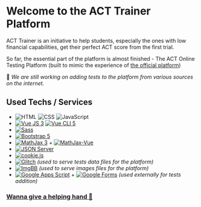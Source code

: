 <!-- # act_simulator

## Project setup
```
npm install
```

### Compiles and hot-reloads for development
```
npm run serve
```

### Compiles and minifies for production
```
npm run build
```

### Lints and fixes files
```
npm run lint
```

### Customize configuration
See [Configuration Reference](https://cli.vuejs.org/config/).

## New Tests
[English Section Form](https://docs.google.com/forms/d/e/1FAIpQLSfudo64Jh-bLZY76lwbXNHfiSGL3r2V9FPCm_2fXNiWE_B57A/viewform)
[Math Section Form](https://docs.google.com/forms/d/e/1FAIpQLSfp7lgtjfzOHxny9i5UInSUS9xGycOpWkPrjeAEILdijfCIHg/viewform)
[Reading Section Form](https://docs.google.com/forms/d/e/1FAIpQLSfHKZbgdk2PlBqJlA4QACIeituUujqqurPOfV0wPcGDrmTLGQ/viewform)
[Science Section Form](https://docs.google.com/forms/d/e/1FAIpQLSeJrruwRjJaav5Bntce7NAoXe6fn1qRrRQvrkyUY8OoLcHH4g/viewform)

### English / Reading Form
For underlined portions of text, please use this format " {{1 text portion 1}} ". (Replace "1" with number of the portion).

### Math / Science Forms
For images, type the number of the image after you upload it to Drive. "{{img_00}}"
For inline LaTex expressions, please put them like that " $ expression $ ", and for displayed expressions:  " $$ expression $$ ". -->


# Welcome to the ACT Trainer Platform
ACT Trainer is an initiative to help students, especially the ones with low financial capabilities, get their perfect ACT score from the first trial.

So far, the essential part of the platform is almost finished - The ACT Online Testing Platform (built to mimic the experience of [the official platform](https://cloud.e.act.org/cbt-for-international))

🔴 *We are still working on adding tests to the platform from various sources on the internet.*

<!--
## Used Techs / Services
(besides basic HTML/CSS/JS)
 - [Vue JS 3](https://vuejs.org/) & [Vue CLI 5](https://cli.vuejs.org/)
 - [Sass](https://sass-lang.com/)
 - [Bootstrap 5](https://getbootstrap.com/)
 - [MathJax 3](https://www.mathjax.org/) & [MathJax-Vue](https://github.com/hansonGong/mathjax-vue)
 - [JSON Server](https://github.com/jesperorb/json-server-heroku)
 - [cookie.js](https://github.com/florian/cookie.js)
 - [Glitch](https://glitch.com/) (used to serve tests data files for the platform)
 - [ImgBB](https://imgbb.com/) (used to serve images files for the platform)
 - [Google Apps Script](https://developers.google.com/apps-script) + [Google Forms](https://www.google.com/forms/) (used externally for tests addition)
 -->
 
 ## Used Techs / Services
 - ![HTML](https://img.shields.io/badge/-HTML5-E34F26?logo=HTML5&logoColor=white&style=flat-square)  ![CSS](https://img.shields.io/badge/-CSS3-1572B6?logo=CSS3&logoColor=white&style=flat-square)  ![JavaScript](https://img.shields.io/badge/-JavaScript-F7DF1E?logo=JavaScript&logoColor=white&style=flat-square)
 - [![Vue JS 3](https://img.shields.io/badge/-Vue.js%205-4FC08D?logo=Vue.js&logoColor=white&style=flat-square)](https://vuejs.org/)  [![Vue CLI 5](https://img.shields.io/badge/-Vue%20CLI%205-4FC08D?logo=Vue.js&logoColor=white&style=flat-square)](https://cli.vuejs.org/)
 - [![Sass](https://img.shields.io/badge/-Sass-CC6699?logo=Sass&logoColor=white&style=flat-square)](https://sass-lang.com/)
 - [![Bootstrap 5](https://img.shields.io/badge/-Bootstrap-7952B3?logo=Bootstrap&logoColor=white&style=flat-square)](https://getbootstrap.com/)
 - [![MathJax 3](https://img.shields.io/badge/-MathJax-0C9D58?&logoColor=white&style=flat-square)](https://www.mathjax.org/) + [![MathJax-Vue](https://img.shields.io/badge/-MathJax%20Vue-0C9D58?&logoColor=white&style=flat-square)](https://github.com/hansonGong/mathjax-vue)
 - [![JSON Server](https://img.shields.io/badge/-JSON%20Server-000000?logo=JSON&logoColor=white&style=flat-square)](https://github.com/jesperorb/json-server-heroku)
 - [![cookie.js](https://img.shields.io/badge/-cookie.js-1C9AD6?logoColor=white&style=flat-square)](https://github.com/florian/cookie.js)
 - [![Glitch](https://img.shields.io/badge/-Glitch-3333FF?logo=Glitch&logoColor=white&style=flat-square)](https://glitch.com/) *(used to serve tests data files for the platform)*
 - [![ImgBB](https://img.shields.io/badge/-ImgBB-1C9AD6?&logoColor=white&style=flat-square)](https://imgbb.com/) *(used to serve images files for the platform)*
 - [![Google Apps Script](https://img.shields.io/badge/-Google%20Apps%20Script-4285F4?logo=Google&logoColor=white&style=flat-square)](https://developers.google.com/apps-script) + [![Google Forms](https://img.shields.io/badge/-Google%20Drive-4285F4?logo=Google%20Drive&logoColor=white&style=flat-square)](https://www.google.com/forms/) *(used externally for tests addition)*

### [Wanna give a helping hand 🤝](mailto:mikhael.stem@gmail.com)
